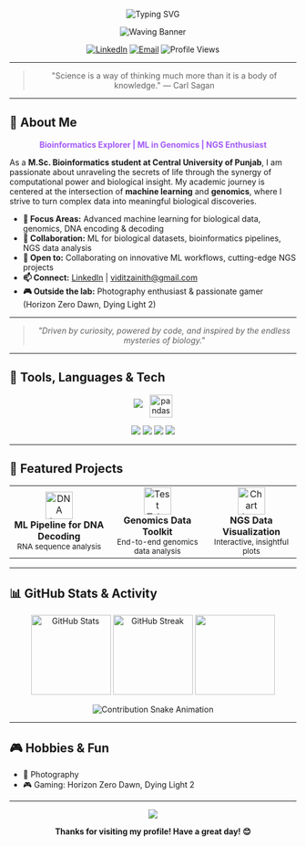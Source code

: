 <p align="center">
  <!-- Typing SVG Animation -->
  <img src="https://readme-typing-svg.demolab.com?font=Fira+Code&duration=4000&pause=500&color=F7A8B8&center=true&vCenter=true&width=600&lines=Welcome+to+my+GitHub!;M.Sc.+Bioinformatics+Student+%7C+ML+%E2%9C%A8;Genomics+%E2%9C%94%EF%B8%8F+NGS+%F0%9F%94%A5;Let's+decode+life+together+%F0%9F%91%BB" alt="Typing SVG" />
</p>

<!-- Animated Wave Banner -->
<p align="center">
  <img src="https://capsule-render.vercel.app/api?type=waving&color=0:e96443,100:904e95&height=180&section=header&text=Hi%20I'm%20VampZie%20🦇&fontSize=40&fontColor=fff&animation=twinkling" alt="Waving Banner"/>
</p>

<p align="center">
  <a href="https://www.linkedin.com/in/vidit-zainith-196960319"><img src="https://img.shields.io/badge/LinkedIn-Connect-blue?logo=linkedin&style=for-the-badge&logoColor=white&labelColor=0A66C2" alt="LinkedIn"></a>
  <a href="mailto:viditzainith@gmail.com"><img src="https://img.shields.io/badge/Email-Contact-red?logo=gmail&style=for-the-badge" alt="Email"></a>
  <img src="https://komarev.com/ghpvc/?username=VampZie&label=Profile+Views&color=0e75b6&style=for-the-badge" alt="Profile Views"/>
</p>

---

<blockquote align="center">"Science is a way of thinking much more than it is a body of knowledge." — Carl Sagan</blockquote>

---

## 🧬 About Me


<p align="center">
  <b>
    <span style="color:#a259f7;">
      Bioinformatics Explorer | ML in Genomics | NGS Enthusiast
    </span>
  </b>
</p>

As a <b>M.Sc. Bioinformatics student at Central University of Punjab</b>, I am passionate about unraveling the secrets of life through the synergy of computational power and biological insight. My academic journey is centered at the intersection of <b>machine learning</b> and <b>genomics</b>, where I strive to turn complex data into meaningful biological discoveries.

- <b>🔬 Focus Areas:</b> Advanced machine learning for biological data, genomics, DNA encoding & decoding  
- <b>🤝 Collaboration:</b> ML for biological datasets, bioinformatics pipelines, NGS data analysis  
- <b>🚀 Open to:</b> Collaborating on innovative ML workflows, cutting-edge NGS projects  
- <b>📫 Connect:</b> <a href="https://www.linkedin.com/in/vidit-zainith-196960319">LinkedIn</a> | viditzainith@gmail.com  
- <b>🎮 Outside the lab:</b> Photography enthusiast & passionate gamer (Horizon Zero Dawn, Dying Light 2)

---

<blockquote align="center">
  <i>"Driven by curiosity, powered by code, and inspired by the endless mysteries of biology."</i>
</blockquote>

---

## 🚀 Tools, Languages & Tech

<p align="center">
  <img src="https://skillicons.dev/icons?i=python,r,linux,bash,tensorflow,pytorch,jupyter,github,git,html,cpp,vscode" />
  <img src="https://raw.githubusercontent.com/simple-icons/simple-icons/develop/icons/pandas.svg" width="40" title="pandas" style="vertical-align:middle; margin-left:8px;"/>
</p>

<p align="center">
  <img src="https://img.shields.io/badge/NGS-21a366?style=for-the-badge" />
  <img src="https://img.shields.io/badge/Bioinformatics-009688?style=for-the-badge" />
  <img src="https://img.shields.io/badge/Genomics-6C3483?style=for-the-badge" />
  <img src="https://img.shields.io/badge/ML-00BFFF?style=for-the-badge" />
</p>

---

## 🌟 Featured Projects

<table>
  <tr>
    <td align="center">
      <img src="https://cdn.jsdelivr.net/gh/devicons/devicon/icons/python/python-original.svg" width="48" alt="DNA Icon"/>
      <br />
      <b>ML Pipeline for DNA Decoding</b>
      <br />
      <sub>RNA sequence analysis</sub>
    </td>
    <td align="center">
      <img src="https://img.icons8.com/color/96/test-tube.png" width="48" alt="Test Tube Icon"/>
      <br />
      <b>Genomics Data Toolkit</b>
      <br />
      <sub>End-to-end genomics data analysis</sub>
    </td>
    <td align="center">
      <img src="https://img.icons8.com/color/96/combo-chart--v1.png" width="48" alt="Chart Icon"/>
      <br />
      <b>NGS Data Visualization</b>
      <br />
      <sub>Interactive, insightful plots</sub>
    </td>
  </tr>
</table>

---

## 📊 GitHub Stats & Activity

<p align="center">
  <img src="https://github-readme-stats.vercel.app/api?username=VampZie&show_icons=true&theme=radical" alt="GitHub Stats" height="140"/>
  <img src="https://github-readme-streak-stats.herokuapp.com/?user=VampZie&theme=radical" alt="GitHub Streak" height="140"/>
  <img src="https://github-readme-stats.vercel.app/api/top-langs/?username=VampZie&layout=compact&theme=radical" height="140"/>
</p>

<!-- Contribution Snake Animation -->
<p align="center">
  <img src="https://raw.githubusercontent.com/VampZie/VampZie/output/github-contribution-grid-snake.gif" alt="Contribution Snake Animation" />
</p>

---

## 🎮 Hobbies & Fun


- 📸 Photography  
- 🎮 Gaming: Horizon Zero Dawn, Dying Light 2

---

<p align="center">
  <img src="https://capsule-render.vercel.app/api?type=waving&color=0:e96443,100:904e95&height=120&section=footer&animation=twinkling" />
</p>
<p align="center">
  <b>Thanks for visiting my profile! Have a great day! 😊</b>
</p>

<!--
**VampZie/VampZie** is a ✨ special ✨ repository because its `README.md` (this file) appears on your GitHub profile.
-->
